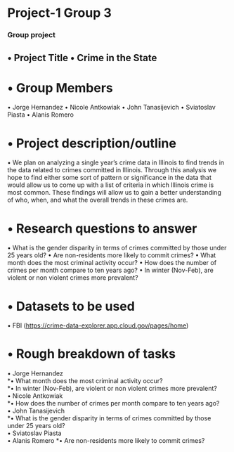 # Project-1 Group 3
### Group project  
## •	Project Title •	Crime in the State   
# •	Group Members
•	Jorge Hernandez
•	Nicole Antkowiak
•	John Tanasijevich
•	Sviatoslav Piasta
•	Alanis Romero  
# •	Project description/outline
•	We plan on analyzing a single year’s crime data in Illinois to find trends in the data related to crimes committed in Illinois.  Through this analysis we hope to find either some sort of pattern or significance in the data that would allow us to come up with a list of criteria in which Illinois crime is most common.  These findings will allow us to gain a better understanding of who, when, and what the overall trends in these crimes are. 
# •	Research questions to answer 
•	What is the gender disparity in terms of crimes committed by those under 25 years old?
•	Are non-residents more likely to commit crimes?
•	What month does the most criminal activity occur?
•	How does the number of crimes per month compare to ten years ago?
•	In winter (Nov-Feb), are violent or non violent crimes more prevalent?
# •	Datasets to be used
•	FBI 
(https://crime-data-explorer.app.cloud.gov/pages/home)
# •	Rough breakdown of tasks 
•	Jorge Hernandez  
*• What month does the most criminal activity occur?  
*• In winter (Nov-Feb), are violent or non violent crimes more prevalent?  
•	Nicole Antkowiak  
*• How does the number of crimes per month compare to ten years ago?  
•	John Tanasijevich  
*• What is the gender disparity in terms of crimes committed by those under 25 years old?  
•	Sviatoslav Piasta  
•	Alanis Romero 
*• Are non-residents more likely to commit crimes?

